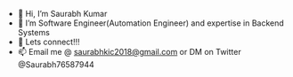 - 👋 Hi, I’m Saurabh Kumar
- 👀 I’m Software Engineer(Automation Engineer) and expertise in Backend Systems
- 💞️ Lets connect!!!
- 📫 Email me @ saurabhkic2018@gmail.com or DM on Twitter @Saurabh76587944

<!---
Saurabh-7552/Saurabh-7552 is a ✨ special ✨ repository because its `README.md` (this file) appears on your GitHub profile.
You can click the Preview link to take a look at your changes.
--->
